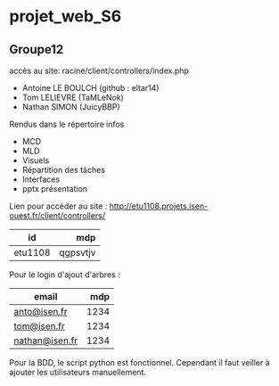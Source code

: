 # projet_web_S6
## Groupe12

accès au site: racine/client/controllers/index.php
- Antoine LE BOULCH (github : eltar14)
- Tom LELIEVRE (TaMLeNok)
- Nathan SIMON (JuicyBBP)

Rendus dans le répertoire infos
- MCD
- MLD
- Visuels
- Répartition des tâches
- Interfaces
- pptx présentation


Lien pour accéder au site : http://etu1108.projets.isen-ouest.fr/client/controllers/

| id      |      mdp |
|---------|---------:|
| etu1108 | qgpsvtjv |




Pour le login d'ajout d'arbres : 

| email          |  mdp |
|----------------|-----:|
| anto@isen.fr   | 1234 |
| tom@isen.fr    | 1234 |
| nathan@isen.fr | 1234 |



Pour la BDD, le script python est fonctionnel. Cependant il faut veiller à ajouter les utilisateurs manuellement.
